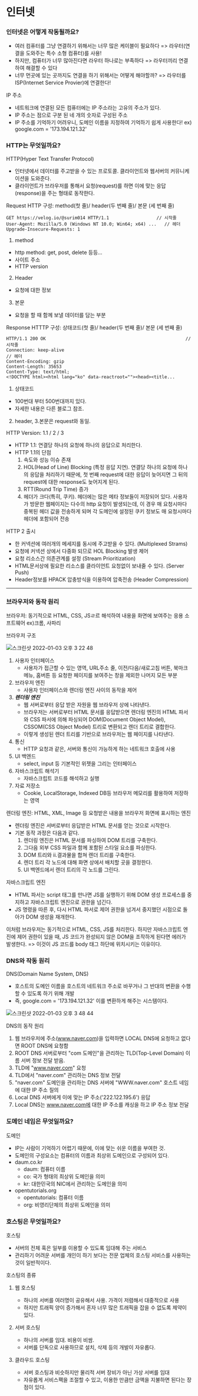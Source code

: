 인터넷
======

### 인터넷은 어떻게  작동될까요?
- 여러 컴퓨터를 그냥 연결하기 위해서는 너무 많은 케이블이 필요하다 => 라우터(연결을 도와주는 특수 소형 컴퓨터)를 사용!
- 하지만, 컴퓨터가 너무 많아진다면 라우터 하나로는 부족하다 => 라우터끼리 연결하여 해결할 수 있다
- 너무 먼곳에 있는 곳까지도 연결을 하기 위해서는 어떻게 해야할까? => 라우터를 ISP(Internet Service Provier)에 연결한다!

IP 주소
- 네트워크에 연결된 모든 컴퓨터에는 IP 주소라는 고유의 주소가 있다.
- IP 주소는 점으로 구분 된 네 개의 숫자로 구성된 주소
- IP 주소를 기억하기 어려우니, 도메인 이름을 지정하여 기억하기 쉽게 사용한다! ex) google.com = '173.194.121.32'

### HTTP는 무엇일까요?
HTTP(Hyper Text Transfer Protocol)
- 인터넷에서 데이터를 주고받을 수 있는 프로토콜. 클라이언트와 웹서버의 커뮤니케이션을 도와준다.
- 클라이언트가 브라우저를 통해서 요청(request)를 하면 이에 맞는 응답(response)을 주는 형태로 동작한다.

Request HTTP 구성: method(첫 줄)/ header(두 번째 줄)/ 본문 (세 번째 줄)
~~~
GET https://velog.io/@surim014 HTTP/1.1					 // 시작줄
User-Agent: Mozilla/5.0 (Windows NT 10.0; Win64; x64) ...   // 헤더
Upgrade-Insecure-Requests: 1
~~~
1. method
- http method: get, post, delete 등등...
- 사이트 주소
- HTTP version
2. Header
- 요청에 대한 정보
3. 본문
- 요청을 할 때 함께 보낼 데이터를 담는 부분

Response HTTTP 구성: 상태코드(첫 줄)/ header(두 번째 줄)/ 본문 (세 번째 줄)
~~~
HTTP/1.1 200 OK														// 시작줄
Connection: keep-alive												 // 헤더
Content-Encoding: gzip												 
Content-Length: 35653
Content-Type: text/html;
<!DOCTYPE html><html lang="ko" data-reactroot=""><head><title...
~~~
1. 상태코드
- 100번대 부터 500번대까지 있다.
- 자세한 내용은 다른 블로그 참조.
2. header, 3.본문은 request와 동일.

HTTP Version: 1.1 / 2 / 3
- HTTP 1.1: 연결당 하나의 요청에 하나의 응답으로 처리한다.
- HTTP 1.1의 단점
  1) 속도와 성능 이슈 존재
  2) HOL(Head of Line) Blocking (특정 응답 지연). 연결당 하나의 요청에 하나의 응답을 처리하기 때문에, 첫 번째 request에 대한 응답이 늦어지면 그 뒤의 request에 대한 response도 늦어지게 된다.
  3) RTT(Round Trip Time) 증가
  4) 헤더가 크다(특히, 쿠키). 헤더에는 많은 메타 정보들이 저장되어 있다. 사용자가 방문한 웹페이지는 다수의 http 요청이 발생되는데, 이 경우 매 요청시마다 중복된 헤더 값을 전송하게 되며 각 도메인에 설정된 쿠키 정보도 매 요청시마다 헤더에 포함되어 전송
  
HTTP 2 출시
- 한 커넥션에 여러개의 메세지를 동시에 주고받을 수 있다. (Multiplexed Strams)
- 요청에 커넥션 상에서 다중화 되므로 HOL Blocking 발생 제어
- 요청 리소스간 의존관계를 설정 (Stream Prioritization)
- HTML문서상에 필요한 리소스를 클라이언트 요청없이 보내줄 수 있다. (Server Push)
- Header정보를 HPACK 압충방식을 이용하여 압축전송 (Header Compression)
---

### 브라우저와 동작 원리
브라우저: 동기적으로 HTML, CSS, JSㄹ르 해석하여 내용을 화면에 보여주는 응용 소프트웨어 ex)크롬, 사파리

브라우저 구조

![스크린샷 2022-01-03 오후 3 22 48](https://user-images.githubusercontent.com/90598930/147906877-f5994bb5-1acf-471f-862c-395a3b8533c6.png)

1. 사용자 인터페이스
   - 사용자가 접근할 수 있는 영역, URL주소 줄, 이전/다음/새로고침 버튼, 북마크 메뉴, 홈버튼 등 요청한 페이지를 보여주는 창을 제외한 나머지 모든 부분
2. 브라우저 엔진
   - 사용자 인터페이스와 렌더링 엔진 사이의 동작을 제어
3. ***렌더링 엔진***
   - 웹 서버로부터 응답 받은 자원을 웹 브라우저 상에 나타낸다. 
   - 브라우저는 서버로부터 HTML 문서를 응답받으면 렌더링 엔진의 HTML 파서와 CSS 파서에 의해 파싱되어 DOM(Document Object Model), CSSOM(CSS Object Model) 트리로 변환되고 렌더 트리로 결합한다.
   - 이렇게 생성된 렌더 트리를 기반으로 브라우저는 웹 페이지를 나타낸다.
4. 통신
   - HTTP 요청과 같은, 서버와 통신이 가능하게 하는 네트워크 호출에 사용
5. UI 백엔드
   - select, input 등 기본적인 위젯을 그리는 인터페이스
6. 자바스크립트 해석기
   - 자바스크립트 코드를 해석하고 실행
7. 자료 저장소
   - Cookie, LocalStorage, Indexed DB등 브라우저 메모리를 활용하여 저장하는 영역

렌더링 엔진: HTML, XML, Image 등 요청받은 내용을 브라우저 화면에 표시하는 엔진
- 렌더링 엔진은 서버로부터 응답받은 HTML 문서를 얻는 것으로 시작한다. 
- 기본 동작 과정은 다음과 같다. 
  1) 렌더링 엔진은 HTML 문서를 파싱하여 DOM 트리를 구축한다. 
  2) 그다음 외부 CSS 파일과 함께 포함된 스타일 요소를 파싱한다. 
  3) DOM 트리와 ii.결과물을 합쳐 렌더 트리를 구축한다. 
  4) 렌더 트리 각 노드에 대해 화면 상에서 배치할 곳을 결정한다. 
  5) UI 백엔드에서 렌더 트리의 각 노드를 그린다.

자바스크립트 엔진
- HTML 파서는 script 태그를 만나면 JS를 실행하기 위해 DOM 생성 프로세스를 중지하고 자바스크립트 엔진으로 권한을 넘긴다.
- JS 명령을 따른 후, 다시 HTML 파서로 제어 권한을 넘겨서 중지했던 시점으로 돌아가 DOM 생성을 재개한다. 

이처럼 브라우저는 동기적으로 HTML, CSS, JS를 처리한다. 하지만 자바스크립트 엔진에 제어 권한이 있을 때, JS 코드가 완성되지 않은 DOM을 조작하게 된다면 에러가 발생한다. 
=> 이것이 JS 코드를 body 태그 하단에 위치시키는 이유이다. 

### DNS와 작동 원리
DNS(Domain Name System, DNS)
- 호스트의 도메인 이름을 호스트의 네트워크 주소로 바꾸거나 그 반대의 변환을 수행할 수 있도록 하기 위해 개발 
- 즉, google.com = '173.194.121.32' 이를 변환하게 해주는 시스템이다. 

![스크린샷 2022-01-03 오후 3 48 44](https://user-images.githubusercontent.com/90598930/147906899-563ea5db-1d77-47a4-809f-7f33816d9ca9.png)

DNS의 동작 원리
1. 웹 브라우저에 주소(www.naver.com)을 입력하면 LOCAL DNS에 요청하고 없다면 ROOT DNS에 요청함
2. ROOT DNS 서버로부터 "com 도메인"을 관리하는 TLD(Top-Level Domain) 이름 서버 정보 전달 받음.
3. TLD에 "www.naver.com" 요청
4. TLD에서 "naver.com" 관리하는 DNS 정보 전달 
5. "naver.com" 도메인을 관리하는 DNS 서버에 "WWW.naver.com" 호스트 네임에 대한 IP 주소 질의
6. Local DNS 서버에게 이에 맞는 IP 주소('222.122.195.6') 응답
7. Local DNS는 www.naver.com에 대한 IP 주소를 캐싱을 하고 IP 주소 정보 전달

### 도메인 네임은 무엇일까요?
도메인
- IP는 사람이 기억하기 어렵기 때문에, 이에 맞는 쉬운 이름을 부여한 것.
- 도메인의 구성요소는 컴퓨터의 이름과 최상위 도메인으로 구성되어 있다. 
- daum.co.kr
  - daum: 컴퓨터 이름
  - co: 국가 형태의 최상위 도메인을 의미
  - kr: 대한민국의 NIC에서 관리하는 도메인을 의미
- opentutorials.org
    - opentutorials: 컴퓨터 이름
    - org: 비영리단체의 최상위 도메인을 의미
    
### 호스팅은 무엇일까요?
호스팅
- 서버의 전체 혹은 일부를 이용할 수 있도록 임대해 주는 서비스
- 관리하기 어려운 서버를 개인이 하기 보다는 전문 업체의 호스팅 서비스를 사용하는 것이 일반적이다.

호스팅의 종류
1. 웹 호스팅
   - 하나의 서버를 여러명이 공유해서 사용. 가격이 저렴해서 대중적으로 사용
   - 하지만 트래픽 양이 증가해서 혼자 너무 많은 트래픽을 잡을 수 없도록 제약이 있다. 

2. 서버 호스팅
   - 하나의 서버를 임대. 비용이 비쌈. 
   - 서버를 단독으로 사용하므로 설치, 삭제 등의 개발이 자유롭다. 
   
3. 클라우드 호스팅
   - 서버 호스팅과 비슷하지만 물리적 서버 장비가 아닌 가상 서버를 임대
   - 자유롭게 서비스팩을 조절할 수 있고, 이용한 만큼만 금액을 지불하면 된다는 장점이 있다. 
